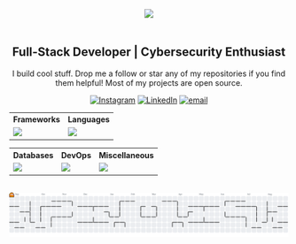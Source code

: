 <div align="center"><picture>
 <img src="https://capsule-render.vercel.app/api?type=blur&color=gradient&height=300&section=header&text=Hey!%20I'm%20Kautilya%20DK&fontColor=FFFFFF"/>
</picture>
</div>

<br>
<div align="center">
  
## Full-Stack Developer | Cybersecurity Enthusiast
  
I build cool stuff. Drop me a follow or star any of my repositories if you find them helpful! Most of my projects are open source.
  
  [![Instagram](https://img.shields.io/badge/Instagram-%23E4405F.svg?style=for-the-badge&logo=instagram)](https://instagram.com/kautilyadevaraj) [![LinkedIn](https://img.shields.io/badge/LinkedIn-%230077B5.svg?style=for-the-badge&logo=linkedin&logoColor=white)](https://www.linkedin.com/in/kautilyadk) [![email](https://img.shields.io/badge/Email-D14836?style=for-the-badge&logo=gmail&logoColor=white)](mailto:kautilyadk@gmail.com)

</div>

<div align="center">
  <table>
    <tr>
      <th>Frameworks</th>
      <th>Languages</th>
    </tr>
    <tr>
      <td>
        <img src="https://skillicons.dev/icons?i=next,bootstrap,tailwindcss,nodejs,react,flask,nest,tailwind&theme=light" />
      </td>
      <td>
        <img src="https://skillicons.dev/icons?i=solidity,javascript,typescript,java,python,html,css,c,cpp,md&theme=light" />
      </td>
    </tr>
  </table>
</div>

<!-- Row 2: Databases + Package Managers + Others -->
<div align="center">
  <table>
    <tr>
      <th>Databases</th>
      <th>DevOps</th>
      <th>Miscellaneous</th>
    </tr>
    <tr>
      <td>
        <img src="https://skillicons.dev/icons?i=mysql,postgresql,mongodb,sqlite,prisma&theme=light" />
      </td>
      <td>
        <img src="https://skillicons.dev/icons?i=docker,vercel,git,github,githubactions,aws&theme=light" />
      </td>
      <td>
        <img src="https://skillicons.dev/icons?i=vercel,git,supabase,npm,pnpm,notion,postman&theme=light" />
      </td>
    </tr>
  </table>
</div>

<br>

<picture>
  <source media="(prefers-color-scheme: dark)" srcset="https://raw.githubusercontent.com/kautilyadevaraj/kautilyadevaraj/output/pacman-contribution-graph-dark.svg">
  <source media="(prefers-color-scheme: light)" srcset="https://raw.githubusercontent.com/kautilyadevaraj/kautilyadevaraj/output/pacman-contribution-graph.svg">
  <img alt="pacman contribution graph" src="https://raw.githubusercontent.com/kautilyadevaraj/kautilyadevaraj/output/pacman-contribution-graph.svg">
</picture>



